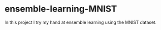 # ensemble-learning-MNIST
In this project I try my hand at ensemble learning using the MNIST dataset.
